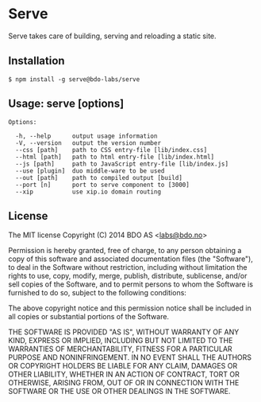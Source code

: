 
Serve
=====

Serve takes care of building, serving and reloading a static site.


Installation
------------

    $ npm install -g serve@bdo-labs/serve


Usage: serve [options]
----------------------

    Options:

      -h, --help      output usage information
      -V, --version   output the version number
      --css [path]    path to CSS entry-file [lib/index.css]
      --html [path]   path to html entry-file [lib/index.html]
      --js [path]     path to JavaScript entry-file [lib/index.js]
      --use [plugin]  duo middle-ware to be used
      --out [path]    path to compiled output [build]
      --port [n]      port to serve component to [3000]
      --xip           use xip.io domain routing


License
-------

The MIT license
Copyright (C) 2014 BDO AS &lt;labs@bdo.no&gt;

Permission is hereby granted, free of charge, to any person obtaining
a copy of this software and associated documentation files (the "Software"),
to deal in the Software without restriction, including without limitation
the rights to use, copy, modify, merge, publish, distribute, sublicense,
and/or sell copies of the Software, and to permit persons to whom the
Software is furnished to do so, subject to the following conditions:

The above copyright notice and this permission notice shall be included
in all copies or substantial portions of the Software.

THE SOFTWARE IS PROVIDED "AS IS", WITHOUT WARRANTY OF ANY KIND,
EXPRESS OR IMPLIED, INCLUDING BUT NOT LIMITED TO THE WARRANTIES
OF MERCHANTABILITY, FITNESS FOR A PARTICULAR PURPOSE AND NONINFRINGEMENT.
IN NO EVENT SHALL THE AUTHORS OR COPYRIGHT HOLDERS BE LIABLE FOR ANY CLAIM,
DAMAGES OR OTHER LIABILITY, WHETHER IN AN ACTION OF CONTRACT,
TORT OR OTHERWISE, ARISING FROM, OUT OF OR IN CONNECTION WITH THE SOFTWARE
OR THE USE OR OTHER DEALINGS IN THE SOFTWARE.

